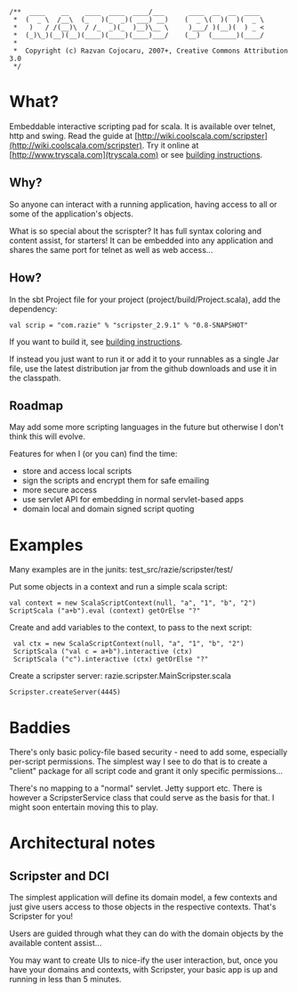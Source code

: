     /**  ____    __    ____  ____  ____/___      ____  __  __  ____
     *  (  _ \  /__\  (_   )(_  _)( ___) __)    (  _ \(  )(  )(  _ \
     *   )   / /(__)\  / /_  _)(_  )__)\__ \     )___/ )(__)(  ) _ <
     *  (_)\_)(__)(__)(____)(____)(____)___/    (__)  (______)(____/
     *                      
     *  Copyright (c) Razvan Cojocaru, 2007+, Creative Commons Attribution 3.0
     */

What?
=====

Embeddable interactive scripting pad for scala. It is available over telnet, http and swing. Read the guide at [http://wiki.coolscala.com/scripster](http://wiki.coolscala.com/scripster). Try it online at [http://www.tryscala.com](tryscala.com) or see [building instructions](blob/master/Building.markdown).

Why?
----
So anyone can interact with a running application, having access to all or some of the application's objects. 

What is so special about the scrispter? It has full syntax coloring and content assist, for starters! 
It can be embedded into any application and shares the same port for telnet as well as web access...

How?
----

In the sbt Project file for your project (project/build/Project.scala), add the dependency: 

    val scrip = "com.razie" % "scripster_2.9.1" % "0.8-SNAPSHOT"

If you want to build it, see [building instructions](blob/master/Building.markdown).

If instead you just want to run it or add it to your runnables as a single Jar file, use the latest distribution jar from the github downloads and use it in the classpath.


Roadmap
-------
May add some more scripting languages in the future but otherwise I don't think this will evolve.

Features for when I (or you can) find the time:
- store and access local scripts
- sign the scripts and encrypt them for safe emailing
- more secure access
- use servlet API for embedding in normal servlet-based apps
- domain local and domain signed script quoting

Examples
========

Many examples are in the junits: test_src/razie/scripster/test/

Put some objects in a context and run a simple scala script:

    val context = new ScalaScriptContext(null, "a", "1", "b", "2")
    ScriptScala ("a+b").eval (context) getOrElse "?"

Create and add variables to the context, to pass to the next script:

     val ctx = new ScalaScriptContext(null, "a", "1", "b", "2")
     ScriptScala ("val c = a+b").interactive (ctx) 
     ScriptScala ("c").interactive (ctx) getOrElse "?"

Create a scripster server: razie.scripster.MainScripster.scala

    Scripster.createServer(4445)


Baddies
=======

There's only basic policy-file based security - need to add some, especially per-script permissions. The simplest way I see to do that is to create a "client" package for all script code and grant it only specific permissions...

There's no mapping to a "normal" servlet. Jetty support etc. There is however a ScripsterService class that could serve as the basis for that. I might soon entertain moving this to play.


Architectural notes
===================

Scripster and DCI
-----------------
The simplest application will define its domain model, a few contexts and just give users access to those objects in the respective contexts. That's Scripster for you!

Users are guided through what they can do with the domain objects by the available content assist...

You may want to create UIs to nice-ify the user interaction, but, once you have your domains and contexts, with Scripster, your basic app is up and running in less than 5 minutes.

